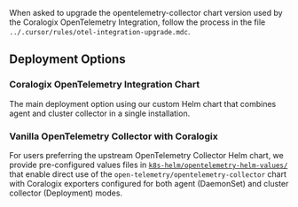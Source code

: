 When asked to upgrade the opentelemetry-collector chart version used by the Coralogix OpenTelemetry Integration, follow the process in the file `../.cursor/rules/otel-integration-upgrade.mdc`.

## Deployment Options

### Coralogix OpenTelemetry Integration Chart

The main deployment option using our custom Helm chart that combines agent and cluster collector in a single installation.

### Vanilla OpenTelemetry Collector with Coralogix

For users preferring the upstream OpenTelemetry Collector Helm chart, we provide pre-configured values files in [`k8s-helm/opentelemetry-helm-values/`](./k8s-helm/opentelemetry-helm-values/) that enable direct use of the `open-telemetry/opentelemetry-collector` chart with Coralogix exporters configured for both agent (DaemonSet) and cluster collector (Deployment) modes.
